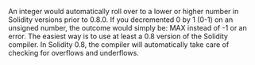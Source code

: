 An integer would automatically roll over to a lower or higher number in Solidity versions prior to 0.8.0. If you decremented 0 by 1 (0-1) on an unsigned number, the outcome would simply be: MAX instead of -1 or an error.
The easiest way is to use at least a 0.8 version of the Solidity compiler. In Solidity 0.8, the compiler will automatically take care of checking for overflows and underflows.